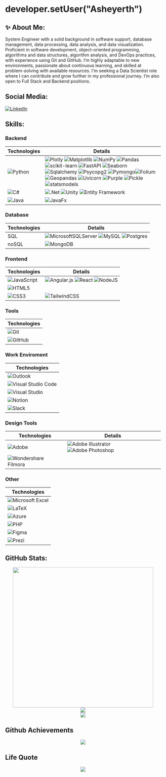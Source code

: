 # developer.setUser("Asheyerth")

## ✨ About Me:
System Engineer with a solid background in software support, database management, data processing, data analysis, and data visualization. Proficient in software development, object-oriented programming, algorithms and data structures, algorithm analysis, and DevOps practices, with experience using Git and GitHub.
I’m highly adaptable to new environments, passionate about continuous learning, and skilled at problem-solving with available resources. I'm seeking a Data Scientist role where I can contribute and grow further in my professional journey. I’m also open to Full Stack and Backend positions.

<!--
**Asheyerth/Asheyerth** is a ✨ _special_ ✨ repository because its `README.md` (this file) appears on your GitHub profile.

Here are some ideas to get you started:

- 🔭 I’m currently working on ...
- 🌱 I’m currently learning ...
- 👯 I’m looking to collaborate on ...
- 🤔 I’m looking for help with ...
- 💬 Ask me about ...
- 📫 How to reach me: ...
- 😄 Pronouns: ...
- ⚡ Fun fact: ...
-->

## Social Media:
[![LinkedIn](https://img.shields.io/badge/LinkedIn-%230077B5.svg?style=for-the-badge&logo=linkedin&logoColor=white)](https://www.linkedin.com/in/geraldine-patricia-walton-romero/)

## Skills:
### Backend
| Technologies | Details |
| ---- | ---- |
| ![Python](https://img.shields.io/badge/python-3670A0?style=for-the-badge&logo=python&logoColor=ffdd54) | ![Plotly](https://img.shields.io/badge/Plotly-%233F4F75.svg?style=for-the-badge&logo=plotly&logoColor=white) ![Matplotlib](https://img.shields.io/badge/Matplotlib-%23ffffff.svg?style=for-the-badge&logo=Matplotlib&logoColor=black) ![NumPy](https://img.shields.io/badge/numpy-%23013243.svg?style=for-the-badge&logo=numpy&logoColor=white) ![Pandas](https://img.shields.io/badge/pandas-%23150458.svg?style=for-the-badge&logo=pandas&logoColor=white) ![scikit-learn](https://img.shields.io/badge/scikit--learn-%23F7931E.svg?style=for-the-badge&logo=scikit-learn&logoColor=white) ![FastAPI](https://img.shields.io/badge/FastAPI-005571?style=for-the-badge&logo=fastapi) ![Seaborn](https://img.shields.io/badge/Seaborn-black?style=for-the-badge) ![Sqlalchemy](https://img.shields.io/badge/Sqlalchemy-grey?style=for-the-badge) ![Psycopg2](https://img.shields.io/badge/psycopg2-white?style=for-the-badge) ![Pymongo](https://img.shields.io/badge/pymongo-purple?style=for-the-badge)![Folium](https://img.shields.io/badge/folium-red?style=for-the-badge) ![Geopandas](https://img.shields.io/badge/geopandas-pink?style=for-the-badge) ![Uvicorn](https://img.shields.io/badge/uvicorn-white?style=for-the-badge) ![Purple](https://img.shields.io/badge/pydantic-purple?style=for-the-badge) ![Pickle](https://img.shields.io/badge/pickle-black?style=for-the-badge) ![statsmodels](https://img.shields.io/badge/statsmodels-blue?style=for-the-badge) |
| ![C#](https://img.shields.io/badge/c%23-%23239120.svg?style=for-the-badge&logo=c-sharp&logoColor=white) | ![.Net](https://img.shields.io/badge/.NET-5C2D91?style=for-the-badge&logo=.net&logoColor=white) ![Unity](https://img.shields.io/badge/unity-%23000000.svg?style=for-the-badge&logo=unity&logoColor=white) ![Entity Framework](https://img.shields.io/badge/Entity%20Framework-red?style=for-the-badge) |
| ![Java](https://img.shields.io/badge/java-%23ED8B00.svg?style=for-the-badge&logo=openjdk&logoColor=white) | ![JavaFx](https://img.shields.io/badge/javafx-%23FF0000.svg?style=for-the-badge&logo=javafx&logoColor=white?style=for-the-badge)  |

### Database
| Technologies | Details |
| ---- | ---- |
| SQL | ![MicrosoftSQLServer](https://img.shields.io/badge/Microsoft%20SQL%20Server-CC2927?style=for-the-badge&logo=microsoft%20sql%20server&logoColor=white) ![MySQL](https://img.shields.io/badge/mysql-4479A1.svg?style=for-the-badge&logo=mysql&logoColor=white) ![Postgres](https://img.shields.io/badge/postgres-%23316192.svg?style=for-the-badge&logo=postgresql&logoColor=white) |
| noSQL | ![MongoDB](https://img.shields.io/badge/MongoDB-%234ea94b.svg?style=for-the-badge&logo=mongodb&logoColor=white) |

### Frontend
| Technologies | Details |
| ---- | ---- |
| ![JavaScript](https://img.shields.io/badge/javascript-%23323330.svg?style=for-the-badge&logo=javascript&logoColor=%23F7DF1E) | ![Angular.js](https://img.shields.io/badge/angular.js-%23E23237.svg?style=for-the-badge&logo=angularjs&logoColor=white) ![React](https://img.shields.io/badge/react-%2320232a.svg?style=for-the-badge&logo=react&logoColor=%2361DAFB) ![NodeJS](https://img.shields.io/badge/node.js-6DA55F?style=for-the-badge&logo=node.js&logoColor=white) |
| ![HTML5](https://img.shields.io/badge/html5-%23E34F26.svg?style=for-the-badge&logo=html5&logoColor=white) |
| ![CSS3](https://img.shields.io/badge/css3-%231572B6.svg?style=for-the-badge&logo=css3&logoColor=white) | ![TailwindCSS](https://img.shields.io/badge/tailwindcss-%2338B2AC.svg?style=for-the-badge&logo=tailwind-css&logoColor=white) |

### Tools
| Technologies |
| ---- |
| ![Git](https://img.shields.io/badge/git-%23F05033.svg?style=for-the-badge&logo=git&logoColor=white) | 
| ![GitHub](https://img.shields.io/badge/github-%23121011.svg?style=for-the-badge&logo=github&logoColor=white) |

### Work Enviroment
| Technologies |
| ---- |
| ![Outlook](https://img.shields.io/badge/Microsoft_Outlook-0078D4?style=for-the-badge&logo=microsoft-outlook&logoColor=white) |
| ![Visual Studio Code](https://img.shields.io/badge/Visual%20Studio%20Code-0078d7.svg?style=for-the-badge&logo=visual-studio-code&logoColor=white) |
| ![Visual Studio](https://img.shields.io/badge/Visual%20Studio-5C2D91.svg?style=for-the-badge&logo=visual-studio&logoColor=white) |
| ![Notion](https://img.shields.io/badge/Notion-%23000000.svg?style=for-the-badge&logo=notion&logoColor=white) | 
| ![Slack](https://img.shields.io/badge/Slack-4A154B?style=for-the-badge&logo=slack&logoColor=white) |

### Design Tools
| Technologies | Details |
| ---- | ---- |
| ![Adobe](https://img.shields.io/badge/adobe-%23FF0000.svg?style=for-the-badge&logo=adobe&logoColor=white) | ![Adobe Illustrator](https://img.shields.io/badge/adobe%20illustrator-%23FF9A00.svg?style=for-the-badge&logo=adobe%20illustrator&logoColor=white) ![Adobe Photoshop](https://img.shields.io/badge/adobe%20photoshop-%2331A8FF.svg?style=for-the-badge&logo=adobe%20photoshop&logoColor=white) |
| ![Wondershare Filmora](https://img.shields.io/badge/Wondershare%20Filmora-blue?style=for-the-badge)|

### Other 
| Technologies | 
| ---- |
| ![Microsoft Excel](https://img.shields.io/badge/Microsoft_Excel-217346?style=for-the-badge&logo=microsoft-excel&logoColor=white) |
| ![LaTeX](https://img.shields.io/badge/latex-%23008080.svg?style=for-the-badge&logo=latex&logoColor=white) | 
| ![Azure](https://img.shields.io/badge/azure-%230072C6.svg?style=for-the-badge&logo=microsoftazure&logoColor=white) |
| ![PHP](https://img.shields.io/badge/php-%23777BB4.svg?style=for-the-badge&logo=php&logoColor=white) |
| ![Figma](https://img.shields.io/badge/figma-%23F24E1E.svg?style=for-the-badge&logo=figma&logoColor=white) |
| ![Prezi](https://img.shields.io/badge/Prezi-%23000000.svg?style=for-the-badge&logo=Prezi&logoColor=white) |


## GitHub Stats:
<p align="center">
    <img style="width:454px" src="https://github-readme-stats.vercel.app/api/top-langs/?username=Asheyerth&theme=dracula&hide_border=false&include_all_commits=true&count_private=true&layout=compact&langs_count=8"><br>
    <img src="https://github-readme-streak-stats.herokuapp.com/?user=Asheyerth&theme=dracula&hide_border=false"><br>
    <img src="https://github-readme-stats.vercel.app/api?username=Asheyerth&theme=dracula&hide_border=false&include_all_commits=true&count_private=true"><br>
</p>

## Github Achievements
<p align="center">
  <a>
    <img src="https://github-profile-trophy.vercel.app/?username=Asheyerth&theme=dracula&no-frame=true&no-bg=false&margin-w=4&margin-h=4&row=1&column=4">
  </a>
</p>

## Life Quote 
<p align="center">
  <a>
    <img src="https://quotes-github-readme.vercel.app/api?type=horizontal&theme=tokyonight&author=@Asheyerth_SpringVersion&quote=El%20mar%20muerto%20queda%20dulce%20ante%20la%20sal%20que%20llevo%20encima." />
  </a>
</p>









